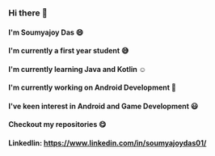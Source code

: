### Hi there 👋


#### I'm Soumyajoy Das :smile:
#### I'm currently a first year student :sweat_smile:
#### I'm currently learning Java and Kotlin :relaxed:
#### I'm currently working on Android Development :iphone:
#### I've keen interest in Android and Game Development :smiley:
#### Checkout my repositories :yum:
#### Linkedlin: https://www.linkedin.com/in/soumyajoydas01/
<!--
**soumyajoy01/soumyajoy01** is a ✨ _special_ ✨ repository because its `README.md` (this file) appears on your GitHub profile.

Here are some ideas to get you started:

- 🔭 I’m currently working on Java and Kotlin
- 🌱 I’m currently studying Bachelor's of Mathematics
- 👯 I’m looking to collaborate on ...
- 🤔 I’m looking for help with ...
- 💬 Ask me about Android Development
- 📫 How to reach me: ...
- 😄 Pronouns: ...
- ⚡ Fun fact: ...
-->
